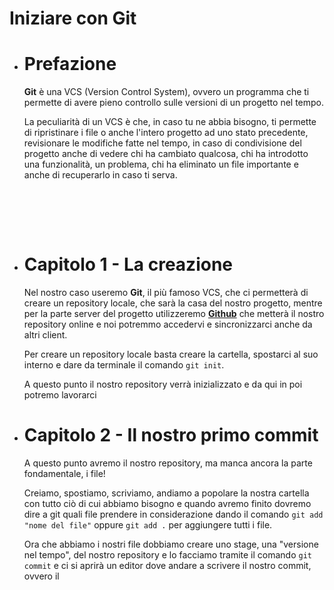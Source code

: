 # Iniziare con Git





- # Prefazione

    **Git** è una VCS (Version Control System), ovvero un programma che ti permette di avere pieno controllo sulle versioni di un progetto nel tempo.

    La peculiarità di un VCS è che, in caso tu ne abbia bisogno, ti permette di ripristinare i file o anche l'intero progetto ad uno stato precedente, revisionare le modifiche fatte nel tempo, in caso di condivisione del progetto anche di vedere chi ha cambiato qualcosa, chi ha introdotto una funzionalità, un problema, chi ha eliminato un file importante e anche di recuperarlo in caso ti serva.

    <br><br>

<br>

- # Capitolo 1 - La creazione

    Nel nostro caso useremo **Git**, il più famoso VCS, che ci permetterà di creare un repository locale, che sarà la casa del nostro progetto, mentre per la parte server del progetto utilizzeremo <a href="https://github.com">**Github**</a> che metterà il nostro repository online e noi potremmo accedervi e sincronizzarci anche da altri client.

    Per creare un repository locale basta creare la cartella, spostarci al suo interno e dare da terminale il comando `git init`.

    A questo punto il nostro repository verrà inizializzato e da qui in poi potremo lavorarci



- # Capitolo 2 - Il nostro primo commit

    A questo punto avremo il nostro repository, ma manca ancora la parte fondamentale, i file!

    Creiamo, spostiamo, scriviamo, andiamo a popolare la nostra cartella con tutto ciò di cui abbiamo bisogno e quando avremo finito dovremo dire a git quali file prendere in considerazione dando il comando `git add "nome del file"`  oppure `git add .` per aggiungere tutti i file.

    Ora che abbiamo i nostri file dobbiamo creare uno stage, una "versione nel tempo", del nostro repository e lo facciamo tramite il comando `git commit` e ci si aprirà un editor dove andare a scrivere il nostro commit, ovvero il 

